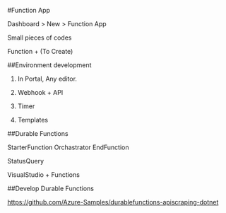 #Function App

Dashboard > New > Function App

Small pieces of codes

Function + (To Create)

##Environment development

1.  In Portal, Any editor.

2. Webhook + API
3. Timer
4. Templates

##Durable Functions

StarterFunction
Orchastrator
EndFunction

StatusQuery

VisualStudio + Functions

##Develop Durable Functions

https://github.com/Azure-Samples/durablefunctions-apiscraping-dotnet



